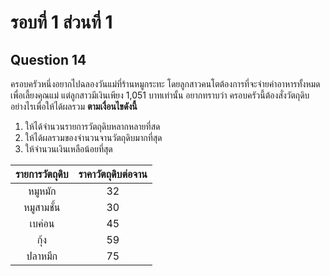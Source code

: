 # รอบที่ 1 ส่วนที่ 1

## Question 14

ครอบครัวหนึ่งอยากไปฉลองวันแม่ที่ร้านหมูกระทะ โดยลูกสาวคนโตต้องการที่จะจ่ายค่าอาหารทั้งหมดเพื่อเลี้ยงคุณแม่ แต่ลูกสาวมีเงินเพียง 1,051 บาทเท่านั้น อยากทราบว่า ครอบครัวนี้ต้องสั่งวัตถุดิบอย่างไรเพื่อให้ได้ผลรวม  **ตามเงื่อนไขดังนี้**

1. ให้ได้จำนวนรายการวัตถุดิบหลากหลายที่สด
2. ให้ได้ผลรวมของจำนวนจานวัตถุดิบมากที่สุด
3. ให้จำนวนเงินเหลือน้อยที่สุด


|รายการวัตถุดิบ|ราคาวัตถุดิบต่อจาน|
|:-:|:-:|
|หมูหมัก|32|
|หมูสามชั้น|30|
|เบค่อน|45|
|กุ้ง|59|
|ปลาหมึก|75|


